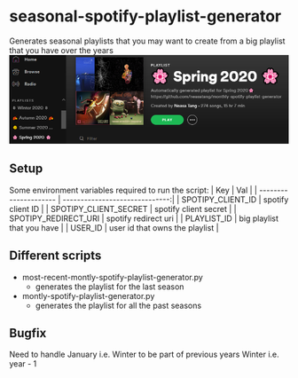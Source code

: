 # seasonal-spotify-playlist-generator

Generates seasonal playlists that you may want to create from a big playlist that you have over the years
<img src="image.png" width="=20">


## Setup 
Some environment variables required to run the script:
| Key                   | Val                            | 
| --------------------- | ------------------------------:|
| SPOTIPY_CLIENT_ID     | spotify client ID              |
| SPOTIPY_CLIENT_SECRET | spotify client secret          |
| SPOTIPY_REDIRECT_URI  | spotify redirect uri           |
| PLAYLIST_ID           | big playlist that you have     |
| USER_ID               | user id that owns the playlist |


## Different scripts
* most-recent-montly-spotify-playlist-generator.py 
    * generates the playlist for the last season
* montly-spotify-playlist-generator.py 
    * generates the playlist for all the past seasons
   
## Bugfix
Need to handle January i.e. Winter to be part of previous years Winter i.e. year - 1 
